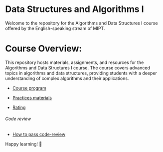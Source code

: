 # Data Structures and Algorithms I
Welcome to the repository for the Algorithms and Data Structures I course offered by the English-speaking stream of MIPT.

# Course Overview:
This repository hosts materials, assignments, and resources for the Algorithms and Data Structures I course. The course covers advanced topics in algorithms and data structures, providing students with a deeper understanding of complex algorithms and their applications.


- [Course program](/program.md)

- [Practices materials](/materials/materials.md)

- [Rating](https://docs.google.com/spreadsheets/d/1vLa4rnYe5Bz9ZMRgnPE4m2knCd-NnsLclWbcs8HxYJQ/edit?pli=1#gid=0)

###### Code review

- [How to pass code-review](/code-review.md)

Happy learning! 🚀
